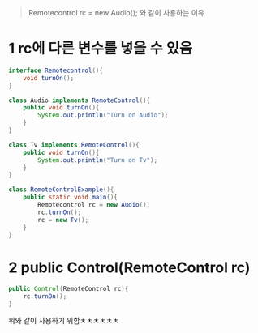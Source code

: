 
> Remotecontrol rc = new Audio(); 와 같이 사용하는 이유

# 1 rc에 다른 변수를 넣을 수 있음

```java
interface Remotecontrol(){
	void turnOn();
}
```

```java
class Audio implements RemoteControl(){
	public void turnOn(){
		System.out.println("Turn on Audio");	
	}
}
```

```java
class Tv implements RemoteControl(){
	public void turnOn(){
		System.out.println("Turn on Tv");	
	}
}
```

```java
class RemoteControlExample(){
	public static void main(){
		Remotecontrol rc = new Audio();
		rc.turnOn();
		rc = new Tv();
	}
}
```

# 2 public Control(RemoteControl rc)

```java
public Control(RemoteControl rc){
	rc.turnOn();
}
```

위와 같이 사용하기 위함ㅊㅊㅊㅊㅊㅊ